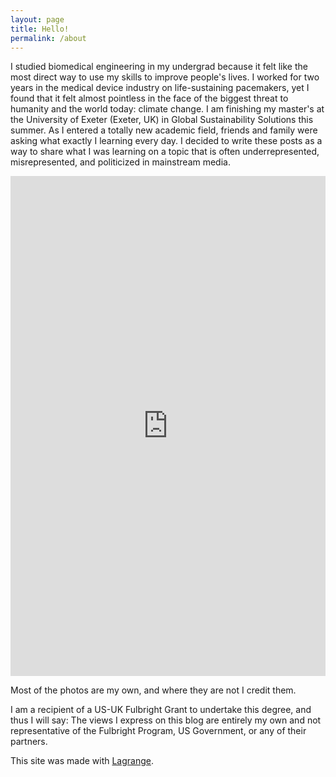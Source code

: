 ```yaml
---
layout: page
title: Hello!
permalink: /about
---
```


I studied biomedical engineering in my undergrad because it felt like the most direct way to use my skills to improve people's lives. I worked for two years in the medical device industry on life-sustaining pacemakers, yet I found that it felt almost pointless in the face of the biggest threat to humanity and the world today: climate change. I am finishing my master's at the University of Exeter (Exeter, UK) in Global Sustainability Solutions this summer. As I entered a totally new academic field, friends and family were asking what exactly I learning every day. I decided to write these posts as a way to share what I was learning on a topic that is often underrepresented, misrepresented, and politicized in mainstream media.

<embed src="https://ml-henderson.github.io/assets/files/HendersonResumeJune23.pdf"
    type="application/pdf" 
    width="100%"
    height="800"/>

Most of the photos are my own, and where they are not I credit them.

I am a recipient of a US-UK Fulbright Grant to undertake this degree, and thus I will say: The views I express on this blog are entirely my own and not representative of the Fulbright Program, US Government, or any of their partners. 

This site was made with [Lagrange](https://lenpaul.github.io/Lagrange/).

